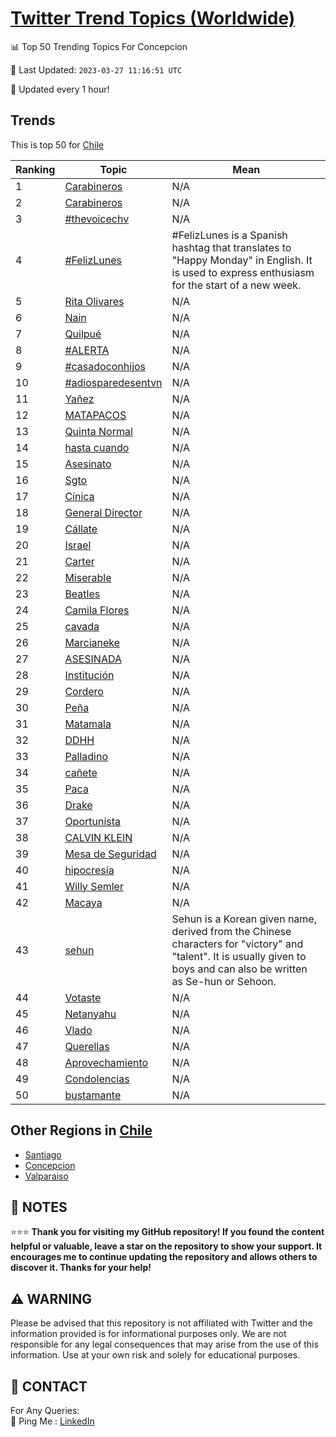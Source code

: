 [Twitter Trend Topics (Worldwide)](https://github.com/ErcinDedeoglu/Twitter-Trend-Topics)
==========


📊 Top 50 Trending Topics For Concepcion

📆 Last Updated: `2023-03-27 11:16:51 UTC`

🔧 Updated every 1 hour!


## Trends

This is top 50 for [Chile](</Chile>)

| Ranking | Topic | Mean |
| ------- | ------------ | ------------ |
| 1 | [Carabineros](http://twitter.com/search?q=Carabineros) | N/A |
| 2 | [Carabineros](http://twitter.com/search?q=Carabineros) | N/A |
| 3 | [#thevoicechv](http://twitter.com/search?q=%23thevoicechv) | N/A |
| 4 | [#FelizLunes](http://twitter.com/search?q=%23FelizLunes) | #FelizLunes is a Spanish hashtag that translates to "Happy Monday" in English. It is used to express enthusiasm for the start of a new week. |
| 5 | [Rita Olivares](http://twitter.com/search?q=Rita+Olivares) | N/A |
| 6 | [Nain](http://twitter.com/search?q=Nain) | N/A |
| 7 | [Quilpué](http://twitter.com/search?q=Quilpu%c3%a9) | N/A |
| 8 | [#ALERTA](http://twitter.com/search?q=%23ALERTA) | N/A |
| 9 | [#casadoconhijos](http://twitter.com/search?q=%23casadoconhijos) | N/A |
| 10 | [#adiosparedesentvn](http://twitter.com/search?q=%23adiosparedesentvn) | N/A |
| 11 | [Yañez](http://twitter.com/search?q=Ya%c3%b1ez) | N/A |
| 12 | [MATAPACOS](http://twitter.com/search?q=MATAPACOS) | N/A |
| 13 | [Quinta Normal](http://twitter.com/search?q=Quinta+Normal) | N/A |
| 14 | [hasta cuando](http://twitter.com/search?q=hasta+cuando) | N/A |
| 15 | [Asesinato](http://twitter.com/search?q=Asesinato) | N/A |
| 16 | [Sgto](http://twitter.com/search?q=Sgto) | N/A |
| 17 | [Cínica](http://twitter.com/search?q=C%c3%adnica) | N/A |
| 18 | [General Director](http://twitter.com/search?q=General+Director) | N/A |
| 19 | [Cállate](http://twitter.com/search?q=C%c3%a1llate) | N/A |
| 20 | [Israel](http://twitter.com/search?q=Israel) | N/A |
| 21 | [Carter](http://twitter.com/search?q=Carter) | N/A |
| 22 | [Miserable](http://twitter.com/search?q=Miserable) | N/A |
| 23 | [Beatles](http://twitter.com/search?q=Beatles) | N/A |
| 24 | [Camila Flores](http://twitter.com/search?q=Camila+Flores) | N/A |
| 25 | [cavada](http://twitter.com/search?q=cavada) | N/A |
| 26 | [Marcianeke](http://twitter.com/search?q=Marcianeke) | N/A |
| 27 | [ASESINADA](http://twitter.com/search?q=ASESINADA) | N/A |
| 28 | [Institución](http://twitter.com/search?q=Instituci%c3%b3n) | N/A |
| 29 | [Cordero](http://twitter.com/search?q=Cordero) | N/A |
| 30 | [Peña](http://twitter.com/search?q=Pe%c3%b1a) | N/A |
| 31 | [Matamala](http://twitter.com/search?q=Matamala) | N/A |
| 32 | [DDHH](http://twitter.com/search?q=DDHH) | N/A |
| 33 | [Palladino](http://twitter.com/search?q=Palladino) | N/A |
| 34 | [cañete](http://twitter.com/search?q=ca%c3%b1ete) | N/A |
| 35 | [Paca](http://twitter.com/search?q=Paca) | N/A |
| 36 | [Drake](http://twitter.com/search?q=Drake) | N/A |
| 37 | [Oportunista](http://twitter.com/search?q=Oportunista) | N/A |
| 38 | [CALVIN KLEIN](http://twitter.com/search?q=CALVIN+KLEIN) | N/A |
| 39 | [Mesa de Seguridad](http://twitter.com/search?q=Mesa+de+Seguridad) | N/A |
| 40 | [hipocresía](http://twitter.com/search?q=hipocres%c3%ada) | N/A |
| 41 | [Willy Semler](http://twitter.com/search?q=Willy+Semler) | N/A |
| 42 | [Macaya](http://twitter.com/search?q=Macaya) | N/A |
| 43 | [sehun](http://twitter.com/search?q=sehun) | Sehun is a Korean given name, derived from the Chinese characters for "victory" and "talent". It is usually given to boys and can also be written as Se-hun or Sehoon. |
| 44 | [Votaste](http://twitter.com/search?q=Votaste) | N/A |
| 45 | [Netanyahu](http://twitter.com/search?q=Netanyahu) | N/A |
| 46 | [Vlado](http://twitter.com/search?q=Vlado) | N/A |
| 47 | [Querellas](http://twitter.com/search?q=Querellas) | N/A |
| 48 | [Aprovechamiento](http://twitter.com/search?q=Aprovechamiento) | N/A |
| 49 | [Condolencias](http://twitter.com/search?q=Condolencias) | N/A |
| 50 | [bustamante](http://twitter.com/search?q=bustamante) | N/A |



## Other Regions in [Chile](</Chile>)

* [Santiago](</Chile/Santiago.md>)
* [Concepcion](</Chile/Concepcion.md>)
* [Valparaiso](</Chile/Valparaiso.md>)



## 📝 NOTES

⭐⭐⭐ **Thank you for visiting my GitHub repository! If you found the content helpful or valuable, leave a star on the repository to show your support. It encourages me to continue updating the repository and allows others to discover it. Thanks for your help!**


## ⚠️ WARNING

Please be advised that this repository is not affiliated with Twitter and the information provided is for informational purposes only. We are not responsible for any legal consequences that may arise from the use of this information. Use at your own risk and solely for educational purposes.


## 📨 CONTACT

 For Any Queries:  
            🏓 Ping Me : [LinkedIn](https://www.linkedin.com/in/ercindedeoglu/)
